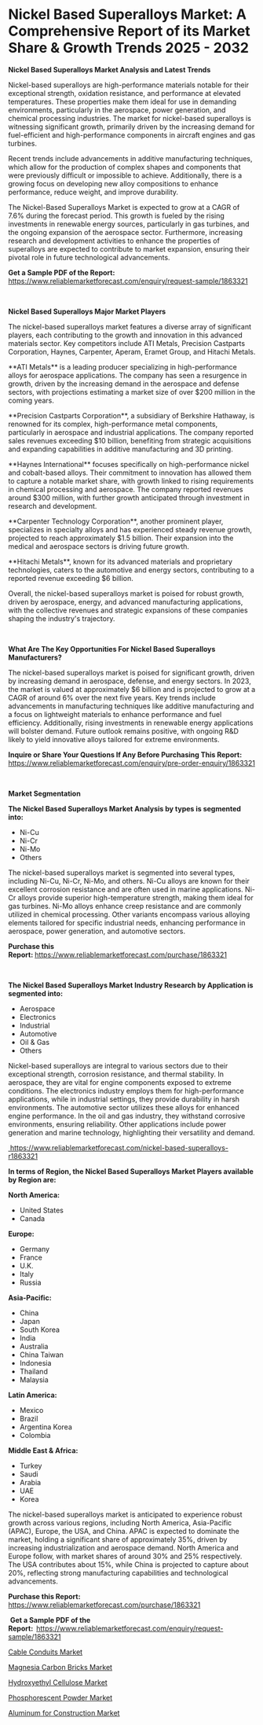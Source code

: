 <p><h1>Nickel Based Superalloys Market: A Comprehensive Report of its Market Share & Growth Trends 2025 - 2032</h1></p><p><strong>Nickel Based Superalloys Market Analysis and Latest Trends</strong></p>
<p><p>Nickel-based superalloys are high-performance materials notable for their exceptional strength, oxidation resistance, and performance at elevated temperatures. These properties make them ideal for use in demanding environments, particularly in the aerospace, power generation, and chemical processing industries. The market for nickel-based superalloys is witnessing significant growth, primarily driven by the increasing demand for fuel-efficient and high-performance components in aircraft engines and gas turbines.</p><p>Recent trends include advancements in additive manufacturing techniques, which allow for the production of complex shapes and components that were previously difficult or impossible to achieve. Additionally, there is a growing focus on developing new alloy compositions to enhance performance, reduce weight, and improve durability.</p><p>The Nickel-Based Superalloys Market is expected to grow at a CAGR of 7.6% during the forecast period. This growth is fueled by the rising investments in renewable energy sources, particularly in gas turbines, and the ongoing expansion of the aerospace sector. Furthermore, increasing research and development activities to enhance the properties of superalloys are expected to contribute to market expansion, ensuring their pivotal role in future technological advancements.</p></p>
<p><strong>Get a Sample PDF of the Report:&nbsp;</strong> <a href="https://www.reliablemarketforecast.com/enquiry/request-sample/1863321?utm_campaign=1899&utm_medium=2&utm_source=Github&utm_content=ia&utm_term=01042025&utm_id=nickel-based-superalloys">https://www.reliablemarketforecast.com/enquiry/request-sample/1863321</a></p>
<p>&nbsp;</p>
<p><strong>Nickel Based Superalloys Major Market Players</strong></p>
<p><p>The nickel-based superalloys market features a diverse array of significant players, each contributing to the growth and innovation in this advanced materials sector. Key competitors include ATI Metals, Precision Castparts Corporation, Haynes, Carpenter, Aperam, Eramet Group, and Hitachi Metals.</p><p>**ATI Metals** is a leading producer specializing in high-performance alloys for aerospace applications. The company has seen a resurgence in growth, driven by the increasing demand in the aerospace and defense sectors, with projections estimating a market size of over $200 million in the coming years.</p><p>**Precision Castparts Corporation**, a subsidiary of Berkshire Hathaway, is renowned for its complex, high-performance metal components, particularly in aerospace and industrial applications. The company reported sales revenues exceeding $10 billion, benefiting from strategic acquisitions and expanding capabilities in additive manufacturing and 3D printing.</p><p>**Haynes International** focuses specifically on high-performance nickel and cobalt-based alloys. Their commitment to innovation has allowed them to capture a notable market share, with growth linked to rising requirements in chemical processing and aerospace. The company reported revenues around $300 million, with further growth anticipated through investment in research and development.</p><p>**Carpenter Technology Corporation**, another prominent player, specializes in specialty alloys and has experienced steady revenue growth, projected to reach approximately $1.5 billion. Their expansion into the medical and aerospace sectors is driving future growth.</p><p>**Hitachi Metals**, known for its advanced materials and proprietary technologies, caters to the automotive and energy sectors, contributing to a reported revenue exceeding $6 billion. </p><p>Overall, the nickel-based superalloys market is poised for robust growth, driven by aerospace, energy, and advanced manufacturing applications, with the collective revenues and strategic expansions of these companies shaping the industry's trajectory.</p></p>
<p>&nbsp;</p>
<p><strong>What Are The Key Opportunities For Nickel Based Superalloys Manufacturers?</strong></p>
<p><p>The nickel-based superalloys market is poised for significant growth, driven by increasing demand in aerospace, defense, and energy sectors. In 2023, the market is valued at approximately $6 billion and is projected to grow at a CAGR of around 6% over the next five years. Key trends include advancements in manufacturing techniques like additive manufacturing and a focus on lightweight materials to enhance performance and fuel efficiency. Additionally, rising investments in renewable energy applications will bolster demand. Future outlook remains positive, with ongoing R&D likely to yield innovative alloys tailored for extreme environments.</p></p>
<p><strong>Inquire or Share Your Questions If Any Before Purchasing This Report:</strong> <a href="https://www.reliablemarketforecast.com/enquiry/pre-order-enquiry/1863321?utm_campaign=1899&utm_medium=2&utm_source=Github&utm_content=ia&utm_term=01042025&utm_id=nickel-based-superalloys">https://www.reliablemarketforecast.com/enquiry/pre-order-enquiry/1863321</a></p>
<p>&nbsp;</p>
<p><strong>Market Segmentation</strong></p>
<p><strong>The Nickel Based Superalloys Market Analysis by types is segmented into:</strong></p>
<p><ul><li>Ni-Cu</li><li>Ni-Cr</li><li>Ni-Mo</li><li>Others</li></ul></p>
<p><p>The nickel-based superalloys market is segmented into several types, including Ni-Cu, Ni-Cr, Ni-Mo, and others. Ni-Cu alloys are known for their excellent corrosion resistance and are often used in marine applications. Ni-Cr alloys provide superior high-temperature strength, making them ideal for gas turbines. Ni-Mo alloys enhance creep resistance and are commonly utilized in chemical processing. Other variants encompass various alloying elements tailored for specific industrial needs, enhancing performance in aerospace, power generation, and automotive sectors.</p></p>
<p><strong>Purchase this Report:&nbsp;</strong><a href="https://www.reliablemarketforecast.com/purchase/1863321?utm_campaign=1899&utm_medium=2&utm_source=Github&utm_content=ia&utm_term=01042025&utm_id=nickel-based-superalloys">https://www.reliablemarketforecast.com/purchase/1863321</a></p>
<p>&nbsp;</p>
<p><strong>The Nickel Based Superalloys Market Industry Research by Application is segmented into:</strong></p>
<p><ul><li>Aerospace</li><li>Electronics</li><li>Industrial</li><li>Automotive</li><li>Oil & Gas</li><li>Others</li></ul></p>
<p><p>Nickel-based superalloys are integral to various sectors due to their exceptional strength, corrosion resistance, and thermal stability. In aerospace, they are vital for engine components exposed to extreme conditions. The electronics industry employs them for high-performance applications, while in industrial settings, they provide durability in harsh environments. The automotive sector utilizes these alloys for enhanced engine performance. In the oil and gas industry, they withstand corrosive environments, ensuring reliability. Other applications include power generation and marine technology, highlighting their versatility and demand.</p></p>
<p><a href="https://www.reliablemarketforecast.com/nickel-based-superalloys-r1863321?utm_campaign=1899&utm_medium=2&utm_source=Github&utm_content=ia&utm_term=01042025&utm_id=nickel-based-superalloys">&nbsp;https://www.reliablemarketforecast.com/nickel-based-superalloys-r1863321</a></p>
<p><strong>In terms of Region, the Nickel Based Superalloys Market Players available by Region are:</strong></p>
<p>
    <p> <strong> North America: </strong>
        <ul>
            <li>United States</li>
            <li>Canada</li>
        </ul>
        </p> 
    <p> <strong> Europe: </strong>
        <ul>
            <li>Germany</li>
            <li>France</li>
            <li>U.K.</li>
            <li>Italy</li>
            <li>Russia</li>
        </ul>
        </p> 
    <p> <strong> Asia-Pacific: </strong>
        <ul>
            <li>China</li>
            <li>Japan</li>
            <li>South Korea</li>
            <li>India</li>
            <li>Australia</li>
            <li>China Taiwan</li>
            <li>Indonesia</li>
            <li>Thailand</li>
            <li>Malaysia</li>
        </ul>
        </p> 
    <p> <strong> Latin America: </strong>
        <ul>
            <li>Mexico</li>
            <li>Brazil</li>
            <li>Argentina Korea</li>
            <li>Colombia</li>
        </ul>
        </p> 
    <p> <strong> Middle East & Africa: </strong>
        <ul>
            <li>Turkey</li>
            <li>Saudi</li>
            <li>Arabia</li>
            <li>UAE</li>
            <li>Korea</li>
        </ul>
    </p>
    </p>
<p><p>The nickel-based superalloys market is anticipated to experience robust growth across various regions, including North America, Asia-Pacific (APAC), Europe, the USA, and China. APAC is expected to dominate the market, holding a significant share of approximately 35%, driven by increasing industrialization and aerospace demand. North America and Europe follow, with market shares of around 30% and 25% respectively. The USA contributes about 15%, while China is projected to capture about 20%, reflecting strong manufacturing capabilities and technological advancements.</p></p>
<p><strong>Purchase this Report: </strong><a href="https://www.reliablemarketforecast.com/purchase/1863321?utm_campaign=1899&utm_medium=2&utm_source=Github&utm_content=ia&utm_term=01042025&utm_id=nickel-based-superalloys">https://www.reliablemarketforecast.com/purchase/1863321</a></p>
<p>&nbsp;<strong>Get a Sample PDF of the Report:&nbsp;&nbsp;</strong><a href="https://www.reliablemarketforecast.com/enquiry/request-sample/1863321?utm_campaign=1899&utm_medium=2&utm_source=Github&utm_content=ia&utm_term=01042025&utm_id=nickel-based-superalloys">https://www.reliablemarketforecast.com/enquiry/request-sample/1863321</a></p>
<p><strong></strong></p>
<p><p><a href="https://github.com/sahoolipko6f/Market-Research-Report-List-1/blob/main/cable-conduits-market.md?utm_campaign=1899&utm_medium=2&utm_source=Github&utm_content=ia&utm_term=01042025&utm_id=nickel-based-superalloys">Cable Conduits Market</a></p><p><a href="https://github.com/ranewknaller/Market-Research-Report-List-1/blob/main/magnesia-carbon-bricks-market.md?utm_campaign=1899&utm_medium=2&utm_source=Github&utm_content=ia&utm_term=01042025&utm_id=nickel-based-superalloys">Magnesia Carbon Bricks Market</a></p><p><a href="https://github.com/rogetspate12/Market-Research-Report-List-1/blob/main/hydroxyethyl-cellulose-market.md?utm_campaign=1899&utm_medium=2&utm_source=Github&utm_content=ia&utm_term=01042025&utm_id=nickel-based-superalloys">Hydroxyethyl Cellulose Market</a></p><p><a href="https://github.com/iontahoehlct/Market-Research-Report-List-1/blob/main/phosphorescent-powder-market.md?utm_campaign=1899&utm_medium=2&utm_source=Github&utm_content=ia&utm_term=01042025&utm_id=nickel-based-superalloys">Phosphorescent Powder Market</a></p><p><a href="https://github.com/alawnhvicay/Market-Research-Report-List-1/blob/main/aluminum-for-construction-market.md?utm_campaign=1899&utm_medium=2&utm_source=Github&utm_content=ia&utm_term=01042025&utm_id=nickel-based-superalloys">Aluminum for Construction Market</a></p></p>